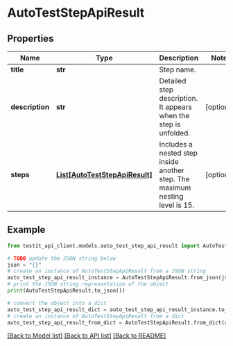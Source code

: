 # AutoTestStepApiResult


## Properties

Name | Type | Description | Notes
------------ | ------------- | ------------- | -------------
**title** | **str** | Step name. | 
**description** | **str** | Detailed step description. It appears when the step is unfolded. | [optional] 
**steps** | [**List[AutoTestStepApiResult]**](AutoTestStepApiResult.md) | Includes a nested step inside another step. The maximum nesting level is 15. | [optional] 

## Example

```python
from testit_api_client.models.auto_test_step_api_result import AutoTestStepApiResult

# TODO update the JSON string below
json = "{}"
# create an instance of AutoTestStepApiResult from a JSON string
auto_test_step_api_result_instance = AutoTestStepApiResult.from_json(json)
# print the JSON string representation of the object
print(AutoTestStepApiResult.to_json())

# convert the object into a dict
auto_test_step_api_result_dict = auto_test_step_api_result_instance.to_dict()
# create an instance of AutoTestStepApiResult from a dict
auto_test_step_api_result_from_dict = AutoTestStepApiResult.from_dict(auto_test_step_api_result_dict)
```
[[Back to Model list]](../README.md#documentation-for-models) [[Back to API list]](../README.md#documentation-for-api-endpoints) [[Back to README]](../README.md)


